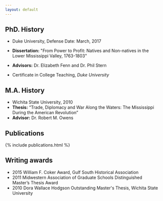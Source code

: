 ```yaml
---
layout: default
---
```


## PhD. History
- Duke University, Defense Date: March, 2017
- **Dissertation:** "From Power to Profit: Natives and Non-natives in the Lower Mississippi Valley, 1763-1803"
- **Advisors:** Dr. Elizabeth Fenn and Dr. Phil Stern

- Certificate in College Teaching, *Duke University*

## M.A. History
- Wichita State University, 2010
- **Thesis:** “Trade, Diplomacy and War Along the Waters: The Mississippi During the American Revolution”
- **Advisor:** Dr. Robert M. Owens

## Publications
{% include publications.html %}

## Writing awards
- 2015 William F. Coker Award, Gulf South Historical Association
- 2011 Midwestern Association of Graduate Schools Distinguished Master’s Thesis Award
- 2010 Dora Wallace Hodgson Outstanding Master's Thesis, Wichita State University

